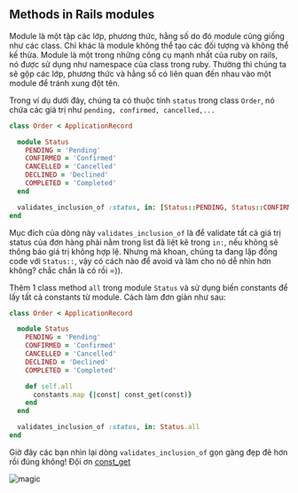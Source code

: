 ## Methods in Rails modules
Module là một tập các lớp, phương thức, hằng số do đó module cũng giống như các class. Chỉ khác là module không thể tạo các đối tượng và không thể kế thừa.
Module là một trong những công cụ mạnh nhất của ruby on rails, nó được sử dụng như namespace của class trong ruby. Thường thì chúng ta sẽ gộp các lớp, phương thức và hằng số có liên quan đến nhau vào một module để tránh xung đột tên.

Trong ví dụ dưới đây, chúng ta có thuộc tính `status` trong class `Order`, nó chứa các giá trị như `pending, confirmed, cancelled,...`

```rb
class Order < ApplicationRecord

  module Status
    PENDING = 'Pending'
    CONFIRMED = 'Confirmed'
    CANCELLED = 'Cancelled'
    DECLINED = 'Declined'
    COMPLETED = 'Completed'
  end

  validates_inclusion_of :status, in: [Status::PENDING, Status::CONFIRMED, Status::CANCELLED, Status::DECLINED, Status::COMPLETED]
end
```

Mục đích của dòng này `validates_inclusion_of` là để validate tất cả giá trị status của đơn hàng phải nằm trong list đã liệt kê trong `in:`, nếu không sẽ thông báo giá trị không hợp lệ.
Nhưng mà khoan, chúng ta đang lặp đống code với `Status::`, vậy có cách nào để avoid và làm cho nó dễ nhìn hơn không? chắc chắn là có rồi =)).

Thêm 1 class method `all` trong module `Status` và sử dụng biến constants để lấy tất cả constants từ module. Cách làm đơn giản như sau:
```rb
class Order < ApplicationRecord

  module Status
    PENDING = 'Pending'
    CONFIRMED = 'Confirmed'
    CANCELLED = 'Cancelled'
    DECLINED = 'Declined'
    COMPLETED = 'Completed'

    def self.all
      constants.map {|const| const_get(const)}
    end
  end

  validates_inclusion_of :status, in: Status.all
end
```

Giờ đây các bạn nhìn lại dòng `validates_inclusion_of` gọn gàng đẹp đẽ hơn rồi đúng không! Đội ơn [const_get](https://apidock.com/ruby/Module/const_get)

![magic](https://i.pinimg.com/originals/d8/20/48/d820481ef14b1cd2a16ff4e7660deb5f.gif)
